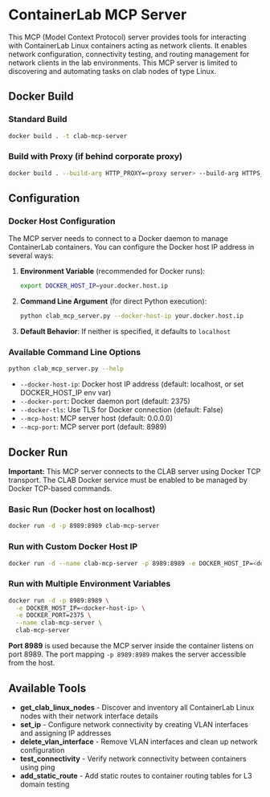 # ContainerLab MCP Server

This MCP (Model Context Protocol) server provides tools for interacting with ContainerLab Linux containers acting as network clients. It enables network configuration, connectivity testing, and routing management for network clients in the lab environments. 
This MCP server is limited to discovering and automating tasks on clab nodes of type Linux.

## Docker Build

### Standard Build
```bash
docker build . -t clab-mcp-server
```

### Build with Proxy (if behind corporate proxy)
```bash
docker build . --build-arg HTTP_PROXY=<proxy server> --build-arg HTTPS_PROXY=<proxy server> --build-arg NO_PROXY=<subnets to skip> -t clab-mcp-server
```

## Configuration

### Docker Host Configuration

The MCP server needs to connect to a Docker daemon to manage ContainerLab containers. You can configure the Docker host IP address in several ways:

1. **Environment Variable** (recommended for Docker runs):
   ```bash
   export DOCKER_HOST_IP=your.docker.host.ip
   ```

2. **Command Line Argument** (for direct Python execution):
   ```bash
   python clab_mcp_server.py --docker-host-ip your.docker.host.ip
   ```

3. **Default Behavior**: If neither is specified, it defaults to `localhost`

### Available Command Line Options

```bash
python clab_mcp_server.py --help
```

- `--docker-host-ip`: Docker host IP address (default: localhost, or set DOCKER_HOST_IP env var)
- `--docker-port`: Docker daemon port (default: 2375)
- `--docker-tls`: Use TLS for Docker connection (default: False)
- `--mcp-host`: MCP server host (default: 0.0.0.0)
- `--mcp-port`: MCP server port (default: 8989)

## Docker Run

**Important:** This MCP server connects to the CLAB server using Docker TCP transport. The CLAB Docker service must be enabled to be managed by Docker TCP-based commands.

### Basic Run (Docker host on localhost)
```bash
docker run -d -p 8989:8989 clab-mcp-server
```

### Run with Custom Docker Host IP
```bash
docker run -d --name clab-mcp-server -p 8989:8989 -e DOCKER_HOST_IP=<docker-host-ip> clab-mcp-server
```

### Run with Multiple Environment Variables
```bash
docker run -d -p 8989:8989 \
  -e DOCKER_HOST_IP=<docker-host-ip> \
  -e DOCKER_PORT=2375 \
  --name clab-mcp-server \
  clab-mcp-server
```

**Port 8989** is used because the MCP server inside the container listens on port 8989. The port mapping `-p 8989:8989` makes the server accessible from the host.

## Available Tools

- **get_clab_linux_nodes** - Discover and inventory all ContainerLab Linux nodes with their network interface details
- **set_ip** - Configure network connectivity by creating VLAN interfaces and assigning IP addresses  
- **delete_vlan_interface** - Remove VLAN interfaces and clean up network configuration
- **test_connectivity** - Verify network connectivity between containers using ping
- **add_static_route** - Add static routes to container routing tables for L3 domain testing
